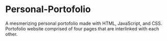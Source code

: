 # Personal-Portofolio

A mesmerizing personal portofolio made with HTML, JavaScript, and CSS. Portofolio website comprised of four pages that are interlinked with each other. 
